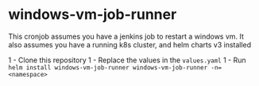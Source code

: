 # windows-vm-job-runner

This cronjob assumes you have a jenkins job to restart a windows vm. It also assumes you have a running k8s cluster, and helm charts v3 installed

1 - Clone this repository
1 - Replace the values in the `values.yaml`
1 - Run `helm install windows-vm-job-runner windows-vm-job-runner -n=<namespace>`
